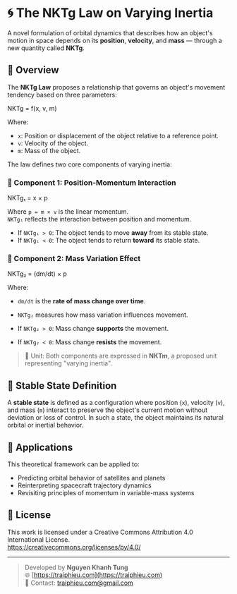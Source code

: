 # 🌀 The NKTg Law on Varying Inertia

A novel formulation of orbital dynamics that describes how an object's motion in space depends on its **position**, **velocity**, and **mass** — through a new quantity called **NKTg**.

## 📌 Overview

The **NKTg Law** proposes a relationship that governs an object's movement tendency based on three parameters:

NKTg = f(x, v, m)

Where:
- `x`: Position or displacement of the object relative to a reference point.
- `v`: Velocity of the object.
- `m`: Mass of the object.

The law defines two core components of varying inertia:

### 🔸 Component 1: Position-Momentum Interaction

NKTg₁ = x × p

Where `p = m × v` is the linear momentum.  
`NKTg₁` reflects the interaction between position and momentum.

- If `NKTg₁ > 0`: The object tends to move **away** from its stable state.
- If `NKTg₁ < 0`: The object tends to return **toward** its stable state.

### 🔸 Component 2: Mass Variation Effect

NKTg₂ = (dm/dt) × p

Where:
- `dm/dt` is the **rate of mass change over time**.
- `NKTg₂` measures how mass variation influences movement.

- If `NKTg₂ > 0`: Mass change **supports** the movement.
- If `NKTg₂ < 0`: Mass change **resists** the movement.

> 📏 Unit: Both components are expressed in **NKTm**, a proposed unit representing "varying inertia".

## 🔧 Stable State Definition

A **stable state** is defined as a configuration where position (`x`), velocity (`v`), and mass (`m`) interact to preserve the object's current motion without deviation or loss of control. In such a state, the object maintains its natural orbital or inertial behavior.

## 📂 Applications

This theoretical framework can be applied to:
- Predicting orbital behavior of satellites and planets
- Reinterpreting spacecraft trajectory dynamics
- Revisiting principles of momentum in variable-mass systems

## 📜 License

This work is licensed under a Creative Commons Attribution 4.0 International License.  
https://creativecommons.org/licenses/by/4.0/

---

> Developed by **Nguyen Khanh Tung**  
> 🌐 [https://traiphieu.com](https://traiphieu.com)  
> 📧 Contact: traiphieu.com@gmail.com

